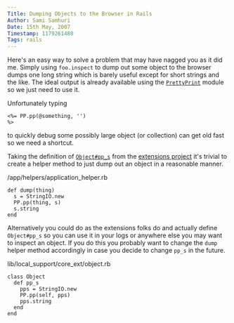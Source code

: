 ```yaml
---
Title: Dumping Objects to the Browser in Rails
Author: Sami Samhuri
Date: 15th May, 2007
Timestamp: 1179261480
Tags: rails
---
```


Here's an easy way to solve a problem that may have nagged you as it did me. Simply using <code>foo.inspect</code> to dump out some object to the browser dumps one long string which is barely useful except for short strings and the like. The ideal output is already available using the <a href="http://www.ruby-doc.org/stdlib/libdoc/prettyprint/rdoc/index.html"><code>PrettyPrint</code></a> module so we just need to use it.


Unfortunately typing <code><pre><%= PP.pp(@something, '') %></pre></code> to quickly debug some possibly large object (or collection) can get old fast so we need a shortcut.


Taking the definition of <a href="http://extensions.rubyforge.org/rdoc/classes/Object.html#M000020"><code>Object#pp_s</code></a> from the <a href="http://extensions.rubyforge.org/rdoc/">extensions project</a> it's trivial to create a helper method to just dump out an object in a reasonable manner.


<div class="typocode"><div class="codetitle">/app/helpers/application_helper.rb</div><pre><code class="typocode_ruby "><span class="keyword">def </span><span class="method">dump</span><span class="punct">(</span><span class="ident">thing</span><span class="punct">)</span>
  <span class="ident">s</span> <span class="punct">=</span> <span class="constant">StringIO</span><span class="punct">.</span><span class="ident">new</span>
  <span class="constant">PP</span><span class="punct">.</span><span class="ident">pp</span><span class="punct">(</span><span class="ident">thing</span><span class="punct">,</span> <span class="ident">s</span><span class="punct">)</span>
  <span class="ident">s</span><span class="punct">.</span><span class="ident">string</span>
<span class="keyword">end</span></code></pre></div>

Alternatively you could do as the extensions folks do and actually define <code>Object#pp_s</code> so you can use it in your logs or anywhere else you may want to inspect an object. If you do this you probably want to change the <code>dump</code> helper method accordingly in case you decide to change <code>pp_s</code> in the future.


<div class="typocode"><div class="codetitle">lib/local_support/core_ext/object.rb</div><pre><code class="typocode_ruby "><span class="keyword">class </span><span class="class">Object</span>
  <span class="keyword">def </span><span class="method">pp_s</span>
    <span class="ident">pps</span> <span class="punct">=</span> <span class="constant">StringIO</span><span class="punct">.</span><span class="ident">new</span>
    <span class="constant">PP</span><span class="punct">.</span><span class="ident">pp</span><span class="punct">(</span><span class="constant">self</span><span class="punct">,</span> <span class="ident">pps</span><span class="punct">)</span>
    <span class="ident">pps</span><span class="punct">.</span><span class="ident">string</span>
  <span class="keyword">end</span>
<span class="keyword">end</span></code></pre></div>

